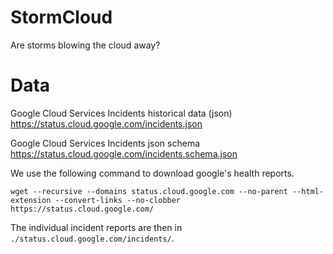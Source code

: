 # StormCloud
Are storms blowing the cloud away?

# Data

Google Cloud Services Incidents historical data (json)
https://status.cloud.google.com/incidents.json

Google Cloud Services Incidents json schema
https://status.cloud.google.com/incidents.schema.json

We use the following command to download google's health reports.
```
wget --recursive --domains status.cloud.google.com --no-parent --html-extension --convert-links --no-clobber https://status.cloud.google.com/
```
The individual incident reports are then in `./status.cloud.google.com/incidents/`.
